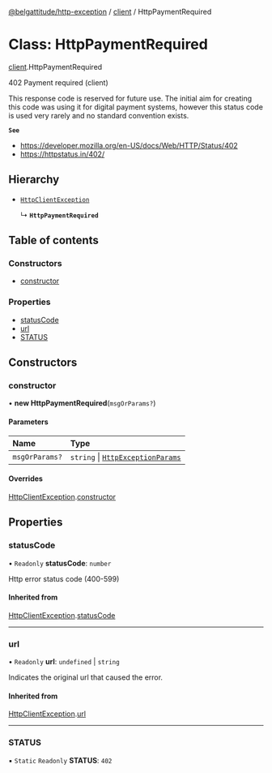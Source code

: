 [@belgattitude/http-exception](../README.md) / [client](../modules/client.md) / HttpPaymentRequired

# Class: HttpPaymentRequired

[client](../modules/client.md).HttpPaymentRequired

402 Payment required (client)

This response code is reserved for future use. The initial aim for creating this code was using it for digital
payment systems, however this status code is used very rarely and no standard convention exists.

**`See`**

- https://developer.mozilla.org/en-US/docs/Web/HTTP/Status/402
- https://httpstatus.in/402/

## Hierarchy

- [`HttpClientException`](base.HttpClientException.md)

  ↳ **`HttpPaymentRequired`**

## Table of contents

### Constructors

- [constructor](client.HttpPaymentRequired.md#constructor)

### Properties

- [statusCode](client.HttpPaymentRequired.md#statuscode)
- [url](client.HttpPaymentRequired.md#url)
- [STATUS](client.HttpPaymentRequired.md#status)

## Constructors

### constructor

• **new HttpPaymentRequired**(`msgOrParams?`)

#### Parameters

| Name           | Type                                                                         |
| :------------- | :--------------------------------------------------------------------------- |
| `msgOrParams?` | `string` \| [`HttpExceptionParams`](../modules/types.md#httpexceptionparams) |

#### Overrides

[HttpClientException](base.HttpClientException.md).[constructor](base.HttpClientException.md#constructor)

## Properties

### statusCode

• `Readonly` **statusCode**: `number`

Http error status code (400-599)

#### Inherited from

[HttpClientException](base.HttpClientException.md).[statusCode](base.HttpClientException.md#statuscode)

---

### url

• `Readonly` **url**: `undefined` \| `string`

Indicates the original url that caused the error.

#### Inherited from

[HttpClientException](base.HttpClientException.md).[url](base.HttpClientException.md#url)

---

### STATUS

▪ `Static` `Readonly` **STATUS**: `402`
